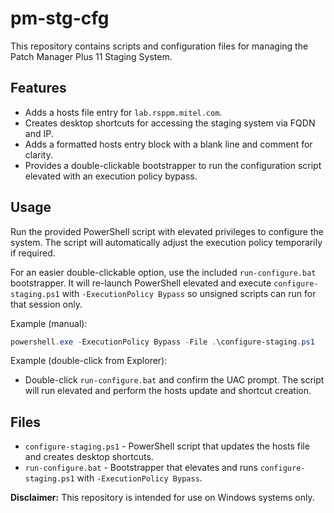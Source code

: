 # pm-stg-cfg

This repository contains scripts and configuration files for managing the Patch Manager Plus 11 Staging System.

## Features
- Adds a hosts file entry for `lab.rsppm.mitel.com`.
- Creates desktop shortcuts for accessing the staging system via FQDN and IP.
- Adds a formatted hosts entry block with a blank line and comment for clarity.
- Provides a double-clickable bootstrapper to run the configuration script elevated with an execution policy bypass.

## Usage
Run the provided PowerShell script with elevated privileges to configure the system. The script will automatically adjust the execution policy temporarily if required.

For an easier double-clickable option, use the included `run-configure.bat` bootstrapper. It will re-launch PowerShell elevated and execute `configure-staging.ps1` with `-ExecutionPolicy Bypass` so unsigned scripts can run for that session only.

Example (manual):

```powershell
powershell.exe -ExecutionPolicy Bypass -File .\configure-staging.ps1
```

Example (double-click from Explorer):

- Double-click `run-configure.bat` and confirm the UAC prompt. The script will run elevated and perform the hosts update and shortcut creation.

## Files
- `configure-staging.ps1` - PowerShell script that updates the hosts file and creates desktop shortcuts.
- `run-configure.bat` - Bootstrapper that elevates and runs `configure-staging.ps1` with `-ExecutionPolicy Bypass`.

**Disclaimer:**
This repository is intended for use on Windows systems only.